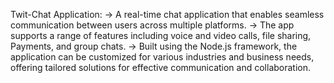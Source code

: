 Twit-Chat Application:
->   A real-time chat application that enables seamless
     communication between users across multiple
     platforms.
->   The app supports a range of features including voice
     and video calls, file sharing, Payments, and group
     chats.
->   Built using the Node.js framework, the application
     can be customized for various industries and
     business needs, offering tailored solutions for
     effective communication and collaboration.
